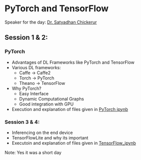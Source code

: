 # PyTorch and TensorFlow

Speaker for the day: [Dr. Satyadhan Chickerur](https://kletech.irins.org/profile/152274)

## Session 1 & 2:

### PyTorch

- Advantages of DL Frameworks like PyTorch and TensorFlow
- Various DL frameworks:
    - Caffe -> Caffe2
    - Torch -> PyTorch
    - Theano -> TensorFlow
- Why PyTorch?
    - Easy Interface
    - Dynamic Computational Graphs
    - Good integration with GPU
- Execution and explanation of files given in [PyTorch ipynb](./Prof_files/PyTorch/)

### Session 3 & 4:

- Inferencing on the end device
- TensorFlowLite and why its important
- Executoin and explanation of files given in [TensorFlow_ipynb](./Prof_files/TensorFlow/)


Note: Yes it was a short day
